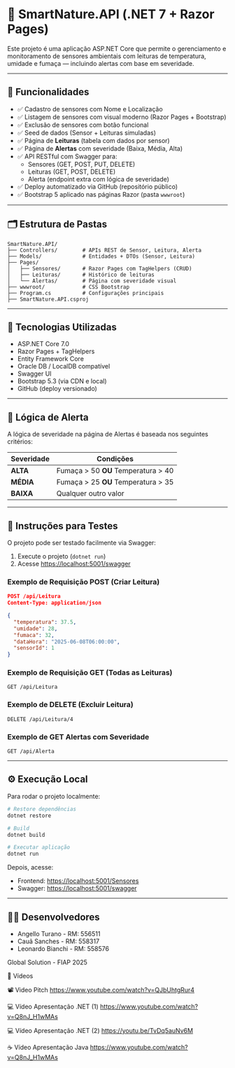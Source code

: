 # 🌱 SmartNature.API (.NET 7 + Razor Pages)

Este projeto é uma aplicação ASP.NET Core que permite o gerenciamento e monitoramento de sensores ambientais com leituras de temperatura, umidade e fumaça — incluindo alertas com base em severidade.

---

## 🎯 Funcionalidades

- ✅ Cadastro de sensores com Nome e Localização
- ✅ Listagem de sensores com visual moderno (Razor Pages + Bootstrap)
- ✅ Exclusão de sensores com botão funcional
- ✅ Seed de dados (Sensor + Leituras simuladas)
- ✅ Página de **Leituras** (tabela com dados por sensor)
- ✅ Página de **Alertas** com severidade (Baixa, Média, Alta)
- ✅ API RESTful com Swagger para:
  - Sensores (GET, POST, PUT, DELETE)
  - Leituras (GET, POST, DELETE)
  - Alerta (endpoint extra com lógica de severidade)
- ✅ Deploy automatizado via GitHub (repositório público)
- ✅ Bootstrap 5 aplicado nas páginas Razor (pasta `wwwroot`)

---

## 🗂️ Estrutura de Pastas

```
SmartNature.API/
├── Controllers/        # APIs REST de Sensor, Leitura, Alerta
├── Models/             # Entidades + DTOs (Sensor, Leitura)
├── Pages/
│   ├── Sensores/       # Razor Pages com TagHelpers (CRUD)
│   ├── Leituras/       # Histórico de leituras
│   └── Alertas/        # Página com severidade visual
├── wwwroot/            # CSS Bootstrap
├── Program.cs          # Configurações principais
├── SmartNature.API.csproj
```

---

## 🚀 Tecnologias Utilizadas

- ASP.NET Core 7.0
- Razor Pages + TagHelpers
- Entity Framework Core
- Oracle DB / LocalDB compatível
- Swagger UI
- Bootstrap 5.3 (via CDN e local)
- GitHub (deploy versionado)

---

## 🧠 Lógica de Alerta

A lógica de severidade na página de Alertas é baseada nos seguintes critérios:

| Severidade | Condições                           |
| ---------- | ----------------------------------- |
| **ALTA**   | Fumaça > 50 **OU** Temperatura > 40 |
| **MÉDIA**  | Fumaça > 25 **OU** Temperatura > 35 |
| **BAIXA**  | Qualquer outro valor                |

---

## 🧪 Instruções para Testes

O projeto pode ser testado facilmente via Swagger:

1. Execute o projeto (`dotnet run`)
2. Acesse [https://localhost:5001/swagger](https://localhost:5001/swagger)

### Exemplo de Requisição POST (Criar Leitura)

```json
POST /api/Leitura
Content-Type: application/json

{
  "temperatura": 37.5,
  "umidade": 28,
  "fumaca": 32,
  "dataHora": "2025-06-08T06:00:00",
  "sensorId": 1
}
```

### Exemplo de Requisição GET (Todas as Leituras)

```
GET /api/Leitura
```

### Exemplo de DELETE (Excluir Leitura)

```
DELETE /api/Leitura/4
```

### Exemplo de GET Alertas com Severidade

```
GET /api/Alerta
```

---

## ⚙️ Execução Local

Para rodar o projeto localmente:

```bash
# Restore dependências
dotnet restore

# Build
dotnet build

# Executar aplicação
dotnet run
```

Depois, acesse:

- Frontend: [https://localhost:5001/Sensores](https://localhost:5001/Sensores)
- Swagger: [https://localhost:5001/swagger](https://localhost:5001/swagger)

---

## 👨‍💻 Desenvolvedores

- Angello Turano - RM: 556511
- Cauã Sanches - RM: 558317
- Leonardo Bianchi - RM: 558576


Global Solution - FIAP 2025

🎥 Vídeos

📽️ Video Pitch
https://www.youtube.com/watch?v=QJbUhtgRur4

💻 Vídeo Apresentação .NET (1)
https://www.youtube.com/watch?v=Q8nJ_H1wMAs

💻 Vídeo Apresentação .NET (2)
https://youtu.be/TvDq5auNv6M

☕ Vídeo Apresentação Java
https://www.youtube.com/watch?v=Q8nJ_H1wMAs
